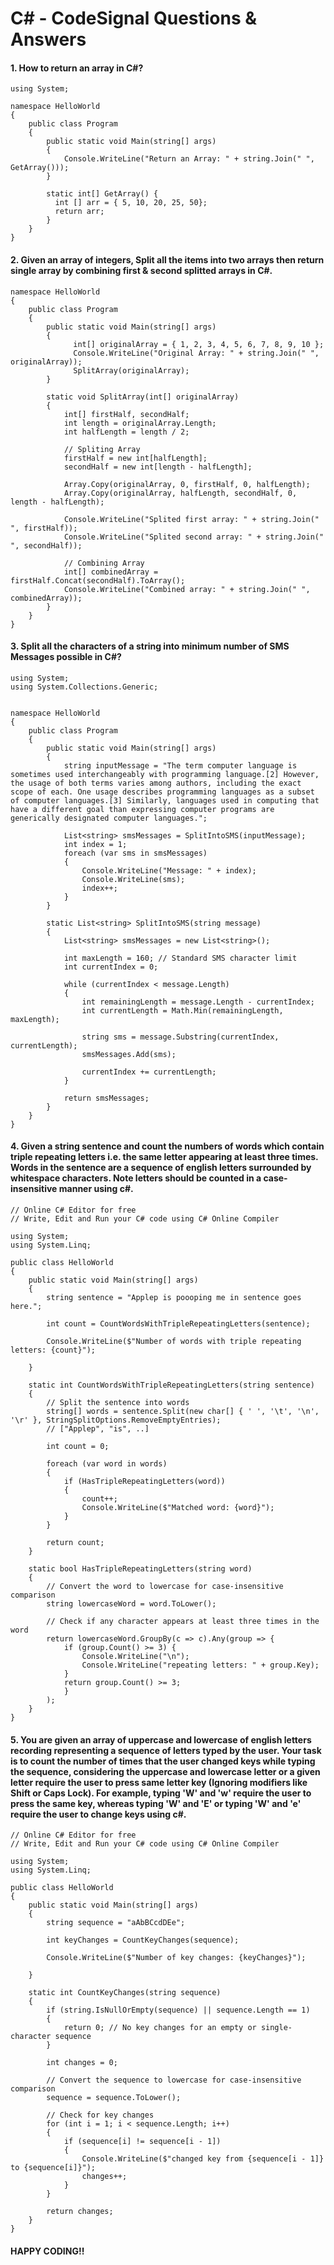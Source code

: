 # C# - CodeSignal Questions & Answers

#### 1. How to return an array in C#?
```
using System;

namespace HelloWorld
{
	public class Program
	{
		public static void Main(string[] args)
		{
			Console.WriteLine("Return an Array: " + string.Join(" ", GetArray()));
		}
		
		static int[] GetArray() {
		  int [] arr = { 5, 10, 20, 25, 50};
		  return arr;
		}
	}
}
```

#### 2. Given an array of integers, Split all the items into two arrays then return single array by combining first & second splitted arrays in C#.
```
namespace HelloWorld
{
	public class Program
	{
		public static void Main(string[] args)
		{
			  int[] originalArray = { 1, 2, 3, 4, 5, 6, 7, 8, 9, 10 };
			  Console.WriteLine("Original Array: " + string.Join(" ", originalArray));
			  SplitArray(originalArray);
		}
    
		static void SplitArray(int[] originalArray)
		{
			int[] firstHalf, secondHalf;
			int length = originalArray.Length;
			int halfLength = length / 2;

			// Spliting Array
			firstHalf = new int[halfLength];
			secondHalf = new int[length - halfLength];
			
			Array.Copy(originalArray, 0, firstHalf, 0, halfLength);
			Array.Copy(originalArray, halfLength, secondHalf, 0, length - halfLength);
			
			Console.WriteLine("Splited first array: " + string.Join(" ", firstHalf));
			Console.WriteLine("Splited second array: " + string.Join(" ", secondHalf));

			// Combining Array
			int[] combinedArray = firstHalf.Concat(secondHalf).ToArray();
			Console.WriteLine("Combined array: " + string.Join(" ", combinedArray));
		}
	}
}
```

#### 3. Split all the characters of a string into minimum number of SMS Messages possible in C#?
```
using System;
using System.Collections.Generic;


namespace HelloWorld
{
	public class Program
	{
		public static void Main(string[] args)
		{
			string inputMessage = "The term computer language is sometimes used interchangeably with programming language.[2] However, the usage of both terms varies among authors, including the exact scope of each. One usage describes programming languages as a subset of computer languages.[3] Similarly, languages used in computing that have a different goal than expressing computer programs are generically designated computer languages.";

			List<string> smsMessages = SplitIntoSMS(inputMessage);
			int index = 1;
			foreach (var sms in smsMessages)
			{
			    Console.WriteLine("Message: " + index);
			    Console.WriteLine(sms);
			    index++;
			}
		}
    
		static List<string> SplitIntoSMS(string message)
		{
			List<string> smsMessages = new List<string>();
			
			int maxLength = 160; // Standard SMS character limit
			int currentIndex = 0;
			
			while (currentIndex < message.Length)
			{
			    int remainingLength = message.Length - currentIndex;
			    int currentLength = Math.Min(remainingLength, maxLength);
			
			    string sms = message.Substring(currentIndex, currentLength);
			    smsMessages.Add(sms);
			
			    currentIndex += currentLength;
			}
			
			return smsMessages;
		}
	}
}
```

#### 4. Given a string sentence and count the numbers of words which contain triple repeating letters i.e. the same letter appearing at least three times. Words in the sentence are a sequence of english letters surrounded by whitespace characters. Note letters should be counted in a case-insensitive manner using c#.
```
// Online C# Editor for free
// Write, Edit and Run your C# code using C# Online Compiler

using System;
using System.Linq;

public class HelloWorld
{
    public static void Main(string[] args)
    {
        string sentence = "Applep is poooping me in sentence goes here.";

        int count = CountWordsWithTripleRepeatingLetters(sentence);
        
        Console.WriteLine($"Number of words with triple repeating letters: {count}");
    
    }
    
    static int CountWordsWithTripleRepeatingLetters(string sentence)
    {
        // Split the sentence into words
        string[] words = sentence.Split(new char[] { ' ', '\t', '\n', '\r' }, StringSplitOptions.RemoveEmptyEntries);
        // ["Applep", "is", ..]

        int count = 0;

        foreach (var word in words)
        {
            if (HasTripleRepeatingLetters(word))
            {
                count++;
                Console.WriteLine($"Matched word: {word}");
            }
        }

        return count;
    }

    static bool HasTripleRepeatingLetters(string word)
    {
        // Convert the word to lowercase for case-insensitive comparison
        string lowercaseWord = word.ToLower();

        // Check if any character appears at least three times in the word
        return lowercaseWord.GroupBy(c => c).Any(group => {
            if (group.Count() >= 3) {
                Console.WriteLine("\n");
                Console.WriteLine("repeating letters: " + group.Key);
            }
            return group.Count() >= 3;
            }
        );
    }
}
```

#### 5. You are given an array of uppercase and lowercase of english letters recording representing a sequence of letters typed by the user. Your task is to count the number of times that the user changed keys while typing the sequence, considering the uppercase and lowercase letter or a given letter require the user to press same letter key (Ignoring modifiers like Shift or Caps Lock). For example, typing 'W' and 'w' require the user to press the same key, whereas typing 'W' and 'E' or typing 'W' and 'e' require the user to change keys using c#.
```
// Online C# Editor for free
// Write, Edit and Run your C# code using C# Online Compiler

using System;
using System.Linq;

public class HelloWorld
{
    public static void Main(string[] args)
    {
        string sequence = "aAbBCcdDEe";

        int keyChanges = CountKeyChanges(sequence);

        Console.WriteLine($"Number of key changes: {keyChanges}");
    
    }
    
    static int CountKeyChanges(string sequence)
    {
        if (string.IsNullOrEmpty(sequence) || sequence.Length == 1)
        {
            return 0; // No key changes for an empty or single-character sequence
        }

        int changes = 0;

        // Convert the sequence to lowercase for case-insensitive comparison
        sequence = sequence.ToLower();

        // Check for key changes
        for (int i = 1; i < sequence.Length; i++)
        {
            if (sequence[i] != sequence[i - 1])
            {
                Console.WriteLine($"changed key from {sequence[i - 1]} to {sequence[i]}");
                changes++;
            }
        }

        return changes;
    }
}
```

#### HAPPY CODING!!
